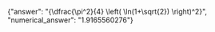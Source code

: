 {"answer": "{\\dfrac{\\pi^2}{4} \\left( \\ln(1+\\sqrt{2}) \\right)^2}", "numerical_answer": "1.9165560276"}
